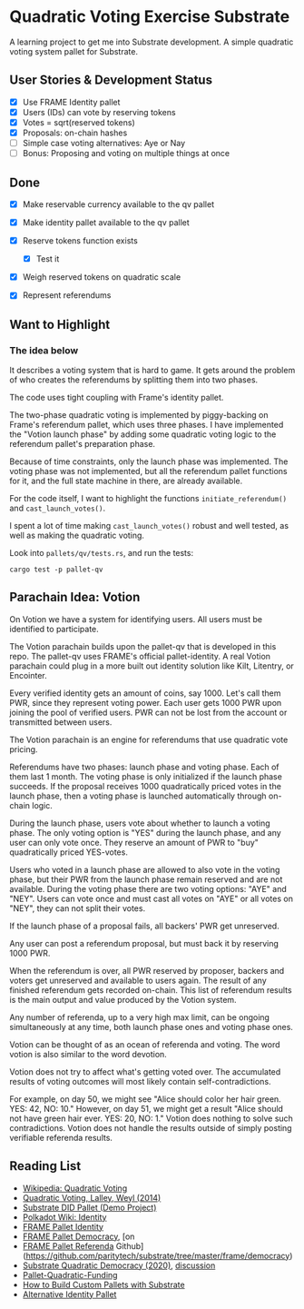 # Quadratic Voting Exercise Substrate
A learning project to get me into Substrate development. A simple quadratic voting system pallet for Substrate.

## User Stories & Development Status

 - [x] Use FRAME Identity pallet
 - [x] Users (IDs) can vote by reserving tokens
 - [x] Votes = sqrt(reserved tokens)
 - [x] Proposals: on-chain hashes
 - [ ] Simple case voting alternatives: Aye or Nay
 - [ ] Bonus: Proposing and voting on multiple things at once

## Done
 - [x] Make reservable currency available to the qv pallet
 - [x] Make identity pallet available to the qv pallet
 - [x] Reserve tokens function exists
   - [x] Test it
 - [x] Weigh reserved tokens on quadratic scale
 - [x] Represent referendums


## Want to Highlight

### The idea below
It describes a voting system that is hard to game.
It gets around the problem of who creates the referendums by splitting them into two phases.

The code uses tight coupling  with Frame's identity pallet.

The two-phase quadratic voting is implemented by piggy-backing on Frame's referendum pallet, which
uses three phases. I have implemented the "Votion launch phase" by adding some quadratic voting logic
to the referendum pallet's preparation phase.

Because of time constraints, only the launch phase was implemented.
The voting phase was not implemented, but all the referendum pallet functions for it,
and the full state machine in there, are already available.

For the code itself, I want to highlight the functions `initiate_referendum()` and `cast_launch_votes()`.

I spent a lot of time making `cast_launch_votes()` robust and well tested, as well as making the quadratic voting.

Look into `pallets/qv/tests.rs`, and run the tests:

```
cargo test -p pallet-qv
```

## Parachain Idea: Votion
On Votion we have a system for identifying users.
All users must be identified to participate.

The Votion parachain builds upon the pallet-qv that is developed in this repo.
The pallet-qv uses FRAME's official pallet-identity.
A real Votion parachain could plug in a more built out identity solution like Kilt, Litentry, or Encointer.

Every verified identity gets an amount of coins, say 1000.
Let's call them PWR, since they represent voting power.
Each user gets 1000 PWR upon joining the pool of verified users.
PWR can not be lost from the account or transmitted between users.

The Votion parachain is an engine for referendums that use quadratic vote pricing.

Referendums have two phases: launch phase and voting phase.
Each of them last 1 month.
The voting phase is only initialized if the launch phase succeeds.
If the proposal receives 1000 quadratically priced votes in the launch phase,
then a voting phase is launched automatically through on-chain logic.

During the launch phase, users vote about whether to launch a voting phase.
The only voting option is "YES" during the launch phase, and any user can only vote once.
They reserve an amount of PWR to "buy" quadratically priced YES-votes.

Users who voted in a launch phase are allowed to also vote in the voting phase, but their PWR from the launch phase remain reserved and are not available.
During the voting phase there are two voting options: "AYE" and "NEY".
Users can vote once and must cast all votes on "AYE" or all votes on "NEY", they can not split their votes.

If the launch phase of a proposal fails, all backers' PWR get unreserved.

Any user can post a referendum proposal, but must back it by reserving 1000 PWR.

When the referendum is over, all PWR reserved by proposer, backers and voters get unreserved and available to users again.
The result of any finished referendum gets recorded on-chain.
This list of referendum results is the main output and value produced by the Votion system.

Any number of referenda, up to a very high max limit, can be ongoing simultaneously at any time,
both launch phase ones and voting phase ones.

Votion can be thought of as an ocean of referenda and voting.
The word votion is also similar to the word devotion.

Votion does not try to affect what's getting voted over.
The accumulated results of voting outcomes will most likely contain self-contradictions.

For example, on day 50, we might see "Alice should color her hair green. YES: 42, NO: 10."
However, on day 51, we might get a result "Alice should not have green hair ever. YES: 20, NO: 1."
Votion does nothing to solve such contradictions.
Votion does not handle the results outside of simply posting verifiable referenda results.


## Reading List

 - [Wikipedia: Quadratic Voting](https://en.wikipedia.org/wiki/Quadratic_voting)
 - [Quadratic Voting, Lalley, Weyl (2014)](https://www.aeaweb.org/conference/2015/retrieve.php?pdfid=3009&tk=BHDG8H2E)
 - [Substrate DID Pallet (Demo Project)](https://github.com/substrate-developer-hub/pallet-did)
 - [Polkadot Wiki: Identity](https://wiki.polkadot.network/docs/learn-identity)
 - [FRAME Pallet Identity](https://paritytech.github.io/substrate/master/pallet_identity/index.html)
 - [FRAME Pallet Democracy](https://paritytech.github.io/substrate/master/pallet_democracy/index.html), [on
 - [FRAME Pallet Referenda](https://paritytech.github.io/substrate/master/pallet_referenda/index.html)
   Github](https://github.com/paritytech/substrate/tree/master/frame/democracy)
 - [Substrate Quadratic Democracy (2020)](https://github.com/MVPWorkshop/substrate-quadratic-democracy),
   [discussion](https://github.com/substrate-developer-hub/hacktoberfest/issues/22)
 - [Pallet-Quadratic-Funding](https://github.com/jakehemmerle/uc-zk-voting)
 - [How to Build Custom Pallets with Substrate](https://learn.figment.io/tutorials/how-to-build-custom-pallets-with-substrate)
 - [Alternative Identity Pallet](https://github.com/sunshine-protocol/sunshine-keybase)
